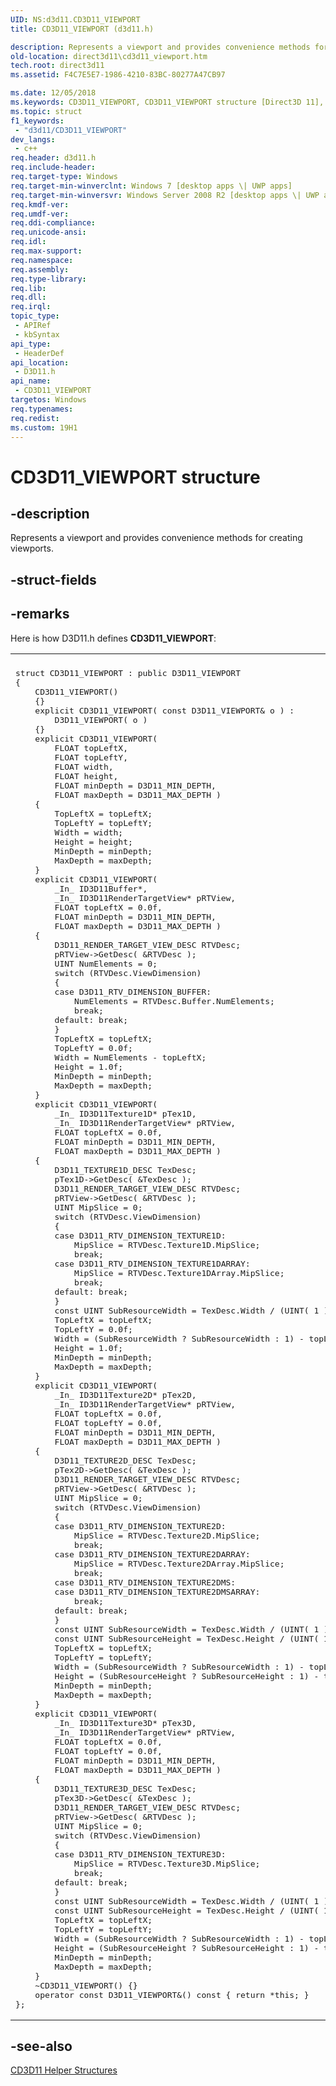 ```yaml
---
UID: NS:d3d11.CD3D11_VIEWPORT
title: CD3D11_VIEWPORT (d3d11.h)

description: Represents a viewport and provides convenience methods for creating viewports.
old-location: direct3d11\cd3d11_viewport.htm
tech.root: direct3d11
ms.assetid: F4C7E5E7-1986-4210-83BC-80277A47CB97

ms.date: 12/05/2018
ms.keywords: CD3D11_VIEWPORT, CD3D11_VIEWPORT structure [Direct3D 11], d3d11/CD3D11_VIEWPORT, direct3d11.cd3d11_viewport
ms.topic: struct
f1_keywords: 
 - "d3d11/CD3D11_VIEWPORT"
dev_langs:
 - c++
req.header: d3d11.h
req.include-header: 
req.target-type: Windows
req.target-min-winverclnt: Windows 7 [desktop apps \| UWP apps]
req.target-min-winversvr: Windows Server 2008 R2 [desktop apps \| UWP apps]
req.kmdf-ver: 
req.umdf-ver: 
req.ddi-compliance: 
req.unicode-ansi: 
req.idl: 
req.max-support: 
req.namespace: 
req.assembly: 
req.type-library: 
req.lib: 
req.dll: 
req.irql: 
topic_type:
 - APIRef
 - kbSyntax
api_type:
 - HeaderDef
api_location:
 - D3D11.h
api_name:
 - CD3D11_VIEWPORT
targetos: Windows
req.typenames: 
req.redist: 
ms.custom: 19H1
---
```


# CD3D11_VIEWPORT structure


## -description


Represents a viewport and provides convenience methods for creating viewports.


## -struct-fields


## -remarks



Here is how D3D11.h defines <b>CD3D11_VIEWPORT</b>:

<div class="code"><span codelanguage=""><table>
<tr>
<th></th>
</tr>
<tr>
<td>
<pre>
struct CD3D11_VIEWPORT : public D3D11_VIEWPORT
{
    CD3D11_VIEWPORT()
    {}
    explicit CD3D11_VIEWPORT( const D3D11_VIEWPORT&amp; o ) :
        D3D11_VIEWPORT( o )
    {}
    explicit CD3D11_VIEWPORT(
        FLOAT topLeftX,
        FLOAT topLeftY,
        FLOAT width,
        FLOAT height,
        FLOAT minDepth = D3D11_MIN_DEPTH,
        FLOAT maxDepth = D3D11_MAX_DEPTH )
    {
        TopLeftX = topLeftX;
        TopLeftY = topLeftY;
        Width = width;
        Height = height;
        MinDepth = minDepth;
        MaxDepth = maxDepth;
    }
    explicit CD3D11_VIEWPORT(
        _In_ ID3D11Buffer*,
        _In_ ID3D11RenderTargetView* pRTView,
        FLOAT topLeftX = 0.0f,
        FLOAT minDepth = D3D11_MIN_DEPTH,
        FLOAT maxDepth = D3D11_MAX_DEPTH )
    {
        D3D11_RENDER_TARGET_VIEW_DESC RTVDesc;
        pRTView-&gt;GetDesc( &amp;RTVDesc );
        UINT NumElements = 0;
        switch (RTVDesc.ViewDimension)
        {
        case D3D11_RTV_DIMENSION_BUFFER:
            NumElements = RTVDesc.Buffer.NumElements;
            break;
        default: break;
        }
        TopLeftX = topLeftX;
        TopLeftY = 0.0f;
        Width = NumElements - topLeftX;
        Height = 1.0f;
        MinDepth = minDepth;
        MaxDepth = maxDepth;
    }
    explicit CD3D11_VIEWPORT(
        _In_ ID3D11Texture1D* pTex1D,
        _In_ ID3D11RenderTargetView* pRTView,
        FLOAT topLeftX = 0.0f,
        FLOAT minDepth = D3D11_MIN_DEPTH,
        FLOAT maxDepth = D3D11_MAX_DEPTH )
    {
        D3D11_TEXTURE1D_DESC TexDesc;
        pTex1D-&gt;GetDesc( &amp;TexDesc );
        D3D11_RENDER_TARGET_VIEW_DESC RTVDesc;
        pRTView-&gt;GetDesc( &amp;RTVDesc );
        UINT MipSlice = 0;
        switch (RTVDesc.ViewDimension)
        {
        case D3D11_RTV_DIMENSION_TEXTURE1D:
            MipSlice = RTVDesc.Texture1D.MipSlice;
            break;
        case D3D11_RTV_DIMENSION_TEXTURE1DARRAY:
            MipSlice = RTVDesc.Texture1DArray.MipSlice;
            break;
        default: break;
        }
        const UINT SubResourceWidth = TexDesc.Width / (UINT( 1 ) &lt;&lt; MipSlice);
        TopLeftX = topLeftX;
        TopLeftY = 0.0f;
        Width = (SubResourceWidth ? SubResourceWidth : 1) - topLeftX;
        Height = 1.0f;
        MinDepth = minDepth;
        MaxDepth = maxDepth;
    }
    explicit CD3D11_VIEWPORT(
        _In_ ID3D11Texture2D* pTex2D,
        _In_ ID3D11RenderTargetView* pRTView,
        FLOAT topLeftX = 0.0f,
        FLOAT topLeftY = 0.0f,
        FLOAT minDepth = D3D11_MIN_DEPTH,
        FLOAT maxDepth = D3D11_MAX_DEPTH )
    {
        D3D11_TEXTURE2D_DESC TexDesc;
        pTex2D-&gt;GetDesc( &amp;TexDesc );
        D3D11_RENDER_TARGET_VIEW_DESC RTVDesc;
        pRTView-&gt;GetDesc( &amp;RTVDesc );
        UINT MipSlice = 0;
        switch (RTVDesc.ViewDimension)
        {
        case D3D11_RTV_DIMENSION_TEXTURE2D:
            MipSlice = RTVDesc.Texture2D.MipSlice;
            break;
        case D3D11_RTV_DIMENSION_TEXTURE2DARRAY:
            MipSlice = RTVDesc.Texture2DArray.MipSlice;
            break;
        case D3D11_RTV_DIMENSION_TEXTURE2DMS:
        case D3D11_RTV_DIMENSION_TEXTURE2DMSARRAY:
            break;
        default: break;
        }
        const UINT SubResourceWidth = TexDesc.Width / (UINT( 1 ) &lt;&lt; MipSlice);
        const UINT SubResourceHeight = TexDesc.Height / (UINT( 1 ) &lt;&lt; MipSlice);
        TopLeftX = topLeftX;
        TopLeftY = topLeftY;
        Width = (SubResourceWidth ? SubResourceWidth : 1) - topLeftX;
        Height = (SubResourceHeight ? SubResourceHeight : 1) - topLeftY;
        MinDepth = minDepth;
        MaxDepth = maxDepth;
    }
    explicit CD3D11_VIEWPORT(
        _In_ ID3D11Texture3D* pTex3D,
        _In_ ID3D11RenderTargetView* pRTView,
        FLOAT topLeftX = 0.0f,
        FLOAT topLeftY = 0.0f,
        FLOAT minDepth = D3D11_MIN_DEPTH,
        FLOAT maxDepth = D3D11_MAX_DEPTH )
    {
        D3D11_TEXTURE3D_DESC TexDesc;
        pTex3D-&gt;GetDesc( &amp;TexDesc );
        D3D11_RENDER_TARGET_VIEW_DESC RTVDesc;
        pRTView-&gt;GetDesc( &amp;RTVDesc );
        UINT MipSlice = 0;
        switch (RTVDesc.ViewDimension)
        {
        case D3D11_RTV_DIMENSION_TEXTURE3D:
            MipSlice = RTVDesc.Texture3D.MipSlice;
            break;
        default: break;
        }
        const UINT SubResourceWidth = TexDesc.Width / (UINT( 1 ) &lt;&lt; MipSlice);
        const UINT SubResourceHeight = TexDesc.Height / (UINT( 1 ) &lt;&lt; MipSlice);
        TopLeftX = topLeftX;
        TopLeftY = topLeftY;
        Width = (SubResourceWidth ? SubResourceWidth : 1) - topLeftX;
        Height = (SubResourceHeight ? SubResourceHeight : 1) - topLeftY;
        MinDepth = minDepth;
        MaxDepth = maxDepth;
    }
    ~CD3D11_VIEWPORT() {}
    operator const D3D11_VIEWPORT&amp;() const { return *this; }
};
</pre>
</td>
</tr>
</table></span></div>



## -see-also




<a href="https://docs.microsoft.com/windows/desktop/direct3d11/cd3d11-helper-classes">CD3D11 Helper Structures</a>
 

 

